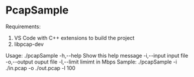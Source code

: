 # PcapSample

Requirements:
1) VS Code with C++ extensions to build the project
2) libpcap-dev 

Usage: ./pcapSample
	-h,--help		Show this help message
	-i,--input		input file
	-o,--output		ouput file
	-l,--limit		limimt in Mbps
Sample: ./pcapSample -i ./in.pcap -o ./out.pcap -l 100

